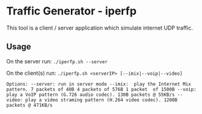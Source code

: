# Traffic Generator - iperfp

This tool is a client / server application which simulate internet UDP traffic.

## Usage

On the server run:
`
./iperfp.sh --server
`

On the client(s) run:
`
./iperfp.sh <serverIP> [--imix|--voip|--video]
`

`
Options:
    --server: run in server mode
    --imix:  play the Internet Mix pattern.
            7 packets of 40B
            4 packets of 576B
            1 packet  of 1500B
    --voip:  play a VoIP pattern (G.726 audio codec).
            130B packets @ 55KB/s
    --video: play a video straming pattern (H.264 video codec).
            1200B packets @ 471KB/s
`
##
